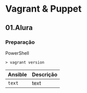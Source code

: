 # Vagrant & Puppet

## 01.Alura
### Preparação

PowerShell
```
> vagrant version

```

|Ansible      |Descrição|
|-------------|-----------|
|`text`| text

